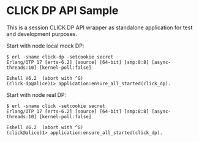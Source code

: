 CLICK DP API Sample
===================

This is a session CLICK DP API wrapper as standalone application for test and development purposes.

Start with node local mock DP:

    $ erl -sname click-dp -setcookie secret
    Erlang/OTP 17 [erts-6.2] [source] [64-bit] [smp:8:8] [async-threads:10] [kernel-poll:false]

    Eshell V6.2  (abort with ^G)
    (click-dp@alice)1> application:ensure_all_started(click_dp).

Start with node real DP:

    $ erl -sname click -setcookie secret
    Erlang/OTP 17 [erts-6.2] [source] [64-bit] [smp:8:8] [async-threads:10] [kernel-poll:false]

    Eshell V6.2  (abort with ^G)
    (click@alice)1> application:ensure_all_started(click_dp).
